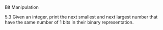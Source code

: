 Bit Manipulation

5.3 Given an integer, print the next smallest and next largest number that have the same
number of 1 bits in their binary representation.